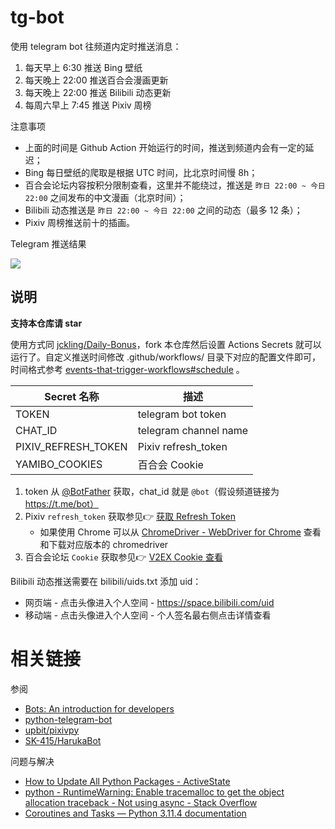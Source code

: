 # tg-bot

使用 telegram bot 往频道内定时推送消息：
1. 每天早上 6:30 推送 Bing 壁纸
2. 每天晚上 22:00 推送百合会漫画更新
3. 每天晚上 22:00 推送 Bilibili 动态更新
4. 每周六早上 7:45 推送 Pixiv 周榜


注意事项
- 上面的时间是 Github Action 开始运行的时间，推送到频道内会有一定的延迟；
- Bing 每日壁纸的爬取是根据 UTC 时间，比北京时间慢 8h；
- 百合会论坛内容按积分限制查看，这里并不能绕过，推送是 `昨日 22:00 ~ 今日 22:00` 之间发布的中文漫画（北京时间）；
- Bilibili 动态推送是 `昨日 22:00 ~ 今日 22:00` 之间的动态（最多 12 条）；
- Pixiv 周榜推送前十的插画。


Telegram 推送结果

![](result.jpg)

## 说明

**支持本仓库请 star**

使用方式同 [jckling/Daily-Bonus](https://github.com/jckling/Daily-Bonus)，fork 本仓库然后设置 Actions Secrets 就可以运行了。自定义推送时间修改 .github/workflows/ 目录下对应的配置文件即可，时间格式参考 [events-that-trigger-workflows#schedule](https://docs.github.com/en/actions/using-workflows/events-that-trigger-workflows#schedule) 。


| Secret 名称            | 描述                   |
| --------------------- | --------------------- |
| TOKEN                 | telegram bot token    |
| CHAT_ID               | telegram channel name |
| PIXIV_REFRESH_TOKEN   | Pixiv refresh_token   |
| YAMIBO_COOKIES        | 百合会 Cookie           |


1. token 从 [@BotFather](https://telegram.me/botfather) 获取，chat_id 就是 `@bot`（假设频道链接为 https://t.me/bot）
2. Pixiv `refresh_token` 获取参见👉 [获取 Refresh Token](https://gist.github.com/upbit/6edda27cb1644e94183291109b8a5fde)
   - 如果使用 Chrome 可以从 [ChromeDriver - WebDriver for Chrome](https://chromedriver.chromium.org/downloads) 查看和下载对应版本的 chromedriver
3. 百合会论坛 `Cookie` 获取参见👉 [V2EX Cookie 查看](https://github.com/jckling/Daily-Bonus//#v2ex)


Bilibili 动态推送需要在 bilibili/uids.txt 添加 uid：
- 网页端 - 点击头像进入个人空间 - https://space.bilibili.com/uid
- 移动端 - 点击头像进入个人空间 - 个人签名最右侧点击详情查看


# 相关链接

参阅
- [Bots: An introduction for developers](https://core.telegram.org/bots)
- [python-telegram-bot](https://github.com/python-telegram-bot/python-telegram-bot)
- [upbit/pixivpy](https://github.com/upbit/pixivpy)
- [SK-415/HarukaBot](https://github.com/SK-415/HarukaBot)

问题与解决
- [How to Update All Python Packages - ActiveState](https://www.activestate.com/resources/quick-reads/how-to-update-all-python-packages/)
- [python - RuntimeWarning: Enable tracemalloc to get the object allocation traceback - Not using async - Stack Overflow](https://stackoverflow.com/questions/75076069/runtimewarning-enable-tracemalloc-to-get-the-object-allocation-traceback-not)
- [Coroutines and Tasks — Python 3.11.4 documentation](https://docs.python.org/3/library/asyncio-task.html)